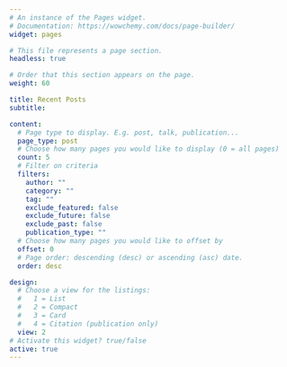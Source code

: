 ```yaml
---
# An instance of the Pages widget.
# Documentation: https://wowchemy.com/docs/page-builder/
widget: pages

# This file represents a page section.
headless: true

# Order that this section appears on the page.
weight: 60

title: Recent Posts
subtitle:

content:
  # Page type to display. E.g. post, talk, publication...
  page_type: post
  # Choose how many pages you would like to display (0 = all pages)
  count: 5
  # Filter on criteria
  filters:
    author: ""
    category: ""
    tag: ""
    exclude_featured: false
    exclude_future: false
    exclude_past: false
    publication_type: ""
  # Choose how many pages you would like to offset by
  offset: 0
  # Page order: descending (desc) or ascending (asc) date.
  order: desc

design:
  # Choose a view for the listings:
  #   1 = List
  #   2 = Compact
  #   3 = Card
  #   4 = Citation (publication only)
  view: 2
# Activate this widget? true/false
active: true
---
```

